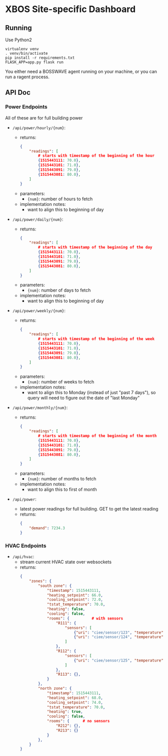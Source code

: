 # XBOS Site-specific Dashboard

## Running

Use Python2

```
virtualenv venv
. venv/bin/activate
pip install -r requirements.txt
FLASK_APP=app.py flask run
```

You either need a BOSSWAVE agent running on your machine, or you can run a ragent process.

## API Doc

### Power Endpoints

All of these are for full building power


- `/api/power/hourly/{num}`:
    - returns:
        ```json
        {
            "readings": [
                # starts with timestamp of the beginning of the hour
                {1515443111: 70.0},
                {1515443101: 71.0},
                {1515443091: 79.0},
                {1515443081: 80.0},
            ]
        }
        ```
    - parameters:
        - `{num}`: number of hours to fetch
    - implementation notes:
        - want to align this to beginning of day

- `/api/power/daily/{num}`:
    - returns:
        ```json
        {
            "readings": [
                # starts with timestamp of the beginning of the day
                {1515443111: 70.0},
                {1515443101: 71.0},
                {1515443091: 79.0},
                {1515443081: 80.0},
            ]
        }
        ```
    - parameters:
        - `{num}`: number of days to fetch
    - implementation notes:
        - want to align this to beginning of day

- `/api/power/weekly/{num}`:
    - returns:
        ```json
        {
            "readings": [
                # starts with timestamp of the beginning of the week
                {1515443111: 70.0},
                {1515443101: 71.0},
                {1515443091: 79.0},
                {1515443081: 80.0},
            ]
        }
        ```
    - parameters:
        - `{num}`: number of weeks to fetch
    - implementation notes:
        - want to align this to Monday (instead of just "past 7 days"), so query will need to figure out the date of "last Monday"

- `/api/power/monthly/{num}`:
    - returns:
        ```json
        {
            "readings": [
                # starts with timestamp of the beginning of the month
                {1515443111: 70.0},
                {1515443101: 71.0},
                {1515443091: 79.0},
                {1515443081: 80.0},
            ]
        }
        ```
    - parameters:
        - `{num}`: number of months to fetch
    - implementation notes:
        - want to align this to first of month

- `/api/power`:
    - latest power readings for full building. GET to get the latest reading
    - returns:
        ```json
        {
            "demand": 7234.3
        }
        ```

### HVAC Endpoints

- `/api/hvac`:
    - stream current HVAC state over websockets
    - returns:
        ```json
        {
            "zones": {
                "south zone": {
                    "timestamp": 1515443111,
                    "heating_setpoint": 66.0,
                    "cooling_setpoint": 72.0,
                    "tstat_temperature": 70.0,
                    "heating": false,
                    "cooling": false,
                    "rooms": {          # with sensors
                        "R111": {
                            "sensors": [
                                {"uri": "ciee/sensor/123", "temperature": 70.2, "humidity": 46.2},
                                {"uri": "ciee/sensor/124", "temperature": 70.2, "humidity": 46.2},
                            ]
                        },
                        "R112": {
                            "sensors": [
                                {"uri": "ciee/sensor/125", "temperature": 70.2, "humidity": 46.2},
                            ]
                        },
                        "R113": {},
                    }
                },
                "north zone": {
                    "timestamp": 1515443111,
                    "heating_setpoint": 68.0,
                    "cooling_setpoint": 74.0,
                    "tstat_temperature": 70.0,
                    "heating": true,
                    "cooling": false,
                    "rooms": {      # no sensors
                        "R212": {},
                        "R213": {}
                    }
                },
            }
        }
        ```
